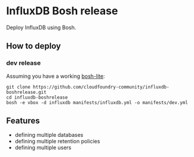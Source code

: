 # InfluxDB Bosh release

Deploy InfluxDB using Bosh.

## How to deploy

### dev release

Assuming you have a working [bosh-lite](https://bosh.io/docs/bosh-lite):

```
git clone https://github.com/cloudfoundry-community/influxdb-boshrelease.git
cd influxdb-boshrelease
bosh -e vbox -d influxdb manifests/influxdb.yml -o manifests/dev.yml
```

## Features
- defining multiple databases
- defining multiple retention policies
- defining multiple users